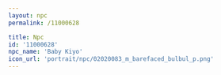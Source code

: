 ```yaml
---
layout: npc
permalink: /11000628

title: Npc
id: '11000628'
npc_name: 'Baby Kiyo'
icon_url: 'portrait/npc/02020083_m_barefaced_bulbul_p.png'
---
```

